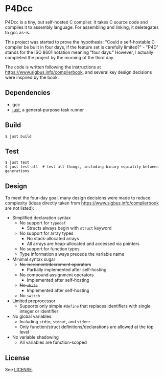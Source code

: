 # P4Dcc

P4Dcc is a tiny, but self-hosted C compiler. It takes C source code and compiles it to assembly language. For assembling and linking, it deletegates to gcc as-is.

This project was started to prove the hypothesis: "Could a self-hostable C compiler be built in four days, if the feature set is carefully limited?" - "P4D" stands for the ISO 8601 notation meaning "four days." However, I actually completed the project by the morning of the third day.

The code is written following the instructions at https://www.sigbus.info/compilerbook, and several key design decisions were inspired by the book.


## Dependencies

* gcc
* [just](https://github.com/casey/just), a general-purpose task runner


## Build

```
$ just build
```


## Test

```
$ just test
$ just test-all  # test all things, including binary equiality between generations
```


## Design

To meet the four-day goal, many design decisions were made to reduce complexity (ideas directly taken from https://www.sigbus.info/compilerbook are not listed):

* Simplified declaration syntax
    * No support for `typedef`
        * Structs always begin with `struct` keyword
    * No support for array types
        * No stack-allocated arrays
        * All arrays are heap-allocated and accessed via pointers
    * No support for function types
    * Type information always precede the variable name
* Minimal syntax sugar
    * ~~No increment/decrement operators~~
        * Partially implemented after self-hosting
    * ~~No compound assignment operators~~
        * Implemented after self-hosting
    * ~~No `while`~~
        * Implemented after self-hosting
    * No `switch`
* Limited preprocessor
    * Supports only simple `#define` that replaces identifiers with single integer or identifier
* No global variables
    * Including `stdin`, `stdout`, and `stderr`
    * Only function/struct definitions/declarations are allowed at the top level
* No variable shadowing
    * All variables are function-scoped


## License

See [LICENSE](./LICENSE).
